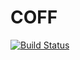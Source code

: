# COFF

[![Build Status](https://travis-ci.org/Keno/COFF.jl.svg?branch=master)](https://travis-ci.org/Keno/COFF.jl)
